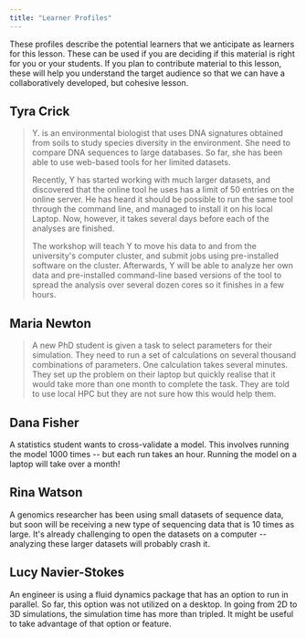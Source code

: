 ```yaml
---
title: "Learner Profiles"
---
```


These profiles describe the potential learners that we anticipate as learners for this lesson. These can be used if you are deciding if this material is right for you or your students. If you plan to contribute material to this lesson, these will help you understand the target audience so that we can have a collaboratively developed, but cohesive lesson.    

## Tyra Crick
 
> Y. is an environmental biologist that uses DNA signatures obtained from
> soils to study species diversity in the environment. 
> She need to compare DNA sequences to large databases. So far, she has
> been able to use web-based tools for her limited datasets.
> 
> Recently, Y has started working with much larger datasets, and
> discovered that the online tool he uses has a limit of 50 entries on the
> online server. 
> He has heard it should be possible to run the same tool through the
> command line, and managed to install it on his local Laptop. 
> Now, however, it takes several days before each of the analyses are
> finished.
> 
> The workshop will teach Y to move his data to and from the university's
> computer cluster, and submit jobs using pre-installed software on the
> cluster. 
> Afterwards, Y will be able to analyze her own data and pre-installed
> command-line based versions of the tool
> to spread the analysis over several dozen cores so it finishes in a few
> hours.

## Maria Newton
 
> A new PhD student is given a task to select parameters for their
> simulation.  They need to run a set of calculations on several thousand 
> combinations of parameters.  One calculation takes several minutes. 
> They set up the problem on their laptop but quickly realise 
> that it would take more than one month to complete the task. 
> They are told to use local HPC but they are not sure how this would help
> them.

## Dana Fisher

A statistics student wants to cross-validate a model. This involves running the model 1000 times -- but each run takes an hour. Running the model on a laptop will take over a month!

## Rina Watson

A genomics researcher has been using small datasets of sequence data, but soon will be receiving a new type of sequencing data that is 10 times as large. It's already challenging to open the datasets on a computer -- analyzing these larger datasets will probably crash it.

## Lucy Navier-Stokes

An engineer is using a fluid dynamics package that has an option to run in parallel. So far, this option was not utilized on a desktop. In going from 2D to 3D simulations, the simulation time has more than tripled. It might be useful to take advantage of that option or feature.
